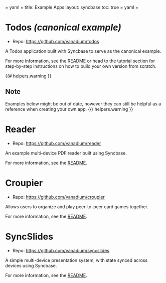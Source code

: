 = yaml =
title: Example Apps
layout: syncbase
toc: true
= yaml =

# Todos *(canonical example)*

* Repo: https://github.com/vanadium/todos

A Todos application built with Syncbase to serve as the canonical example.

For more information, see the [README][todos-readme] or head to the [tutorial]
section for step-by-step instructions on how to build your own version from scratch.

{{# helpers.warning }}
## Note
Examples below might be out of date, however they can still
be helpful as a reference when creating your own app.
{{/ helpers.warning }}

# Reader

* Repo: https://github.com/vanadium/reader

An example multi-device PDF reader built using Syncbase.

For more information, see the [README][reader-readme].

# Croupier

* Repo: https://github.com/vanadium/croupier

Allows users to organize and play peer-to-peer card games together.

For more information, see the [README][croupier-readme].

# SyncSlides

* Repo: https://github.com/vanadium/syncslides

A simple multi-device presentation system, with state synced across devices
using Syncbase.

For more information, see the [README][syncslides-readme].

[tutorial]: /syncbase/tutorial/introduction.html
[todos-readme]: https://github.com/vanadium/todos/blob/master/README.md
[reader-readme]: https://github.com/vanadium/reader/blob/master/README.md
[croupier-readme]: https://github.com/vanadium/croupier/blob/master/README.md
[syncslides-readme]: https://github.com/vanadium/syncslides/blob/master/README.md